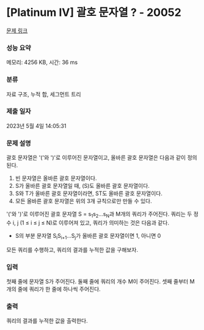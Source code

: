 # [Platinum IV] 괄호 문자열 ? - 20052 

[문제 링크](https://www.acmicpc.net/problem/20052) 

### 성능 요약

메모리: 4256 KB, 시간: 36 ms

### 분류

자료 구조, 누적 합, 세그먼트 트리

### 제출 일자

2023년 5월 4일 14:05:31

### 문제 설명

<p>괄호 문자열은 '('와 ')'로 이루어진 문자열이고, 올바른 괄호 문자열은 다음과 같이 정의된다.</p>

<ol>
	<li>빈 문자열은 올바른 괄호 문자열이다.</li>
	<li>S가 올바른 괄호 문자열일 때, (S)도 올바른 괄호 문자열이다.</li>
	<li>S와 T가 올바른 괄호 문자열이라면, ST도 올바른 괄호 문자열이다.</li>
	<li>모든 올바른 괄호 문자열은 위의 3개 규칙으로만 만들 수 있다.</li>
</ol>

<p>'('와 ')'로 이루어진 괄호 문자열 S = s<sub>1</sub>s<sub>2</sub>...s<sub>N</sub>과 M개의 쿼리가 주어진다. 쿼리는 두 정수 i, j (1 ≤ i ≤ j ≤ N)로 이루어져 있고, 쿼리가 의미하는 것은 다음과 같다.</p>

<ul>
	<li>S의 부분 문자열 S<sub>i</sub>S<sub>i+1</sub>...S<sub>j</sub>가 올바른 괄호 문자열이면 1, 아니면 0</li>
</ul>

<p>모든 쿼리를 수행하고, 쿼리의 결과를 누적한 값을 구해보자.</p>

<ul>
</ul>

### 입력 

 <p>첫째 줄에 문자열 S가 주어진다. 둘째 줄에 쿼리의 개수 M이 주어진다. 셋째 줄부터 M개의 줄에 쿼리가 한 줄에 하나씩 주어진다.</p>

### 출력 

 <p>쿼리의 결과를 누적한 값을 출력한다.</p>

